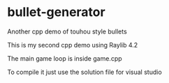 # bullet-generator
Another cpp demo of touhou style bullets
  
This is my second cpp demo using Raylib 4.2
  
The main game loop is inside game.cpp
  
To compile it just use the solution file for visual studio
